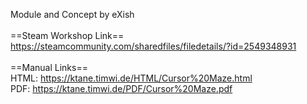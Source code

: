 Module and Concept by eXish<br/>
<br/>
==Steam Workshop Link==<br/>
https://steamcommunity.com/sharedfiles/filedetails/?id=2549348931<br/>
<br/>
==Manual Links==<br/>
HTML: https://ktane.timwi.de/HTML/Cursor%20Maze.html<br/>
PDF: https://ktane.timwi.de/PDF/Cursor%20Maze.pdf<br/>

